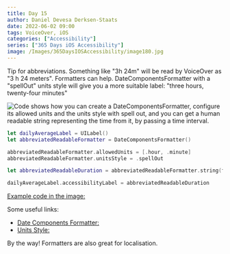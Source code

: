 ```yaml
---
title: Day 15
author: Daniel Devesa Derksen-Staats
date: 2022-06-02 09:00
tags: VoiceOver, iOS
categories: ["Accessibility"]
series: ["365 Days iOS Accessibility"]
image: /Images/365DaysIOSAccessibility/image180.jpg
---
```


Tip for abbreviations. Something like "3h 24m" will be read by VoiceOver as "3 h 24 meters". Formatters can help. DateComponentsFormatter with a "spellOut" units style will give you a more suitable label: "three hours, twenty-four minutes"

![Code shows how you can create a DateComponentsFormatter, configure its allowed units and the units style with spell out, and you can get a human readable string representing the time from it, by passing a time interval.](/Images/365DaysIOSAccessibility/image180.jpg)

```swift
let dailyAverageLabel = UILabel()
let abbreviatedReadableFormatter = DateComponentsFormatter()

abbreviatedReadableFormatter.allowedUnits = [.hour, .minute]
abbreviatedReadableFormatter.unitsStyle = .spellOut

let abbreviatedReadableDuration = abbreviatedReadableFormatter.string(from: 12240)

dailyAverageLabel.accessibilityLabel = abbreviatedReadableDuration
```

[Example code in the image:](https://gist.github.com/dadederk/579dc93af9ec2feb225953781640ad87)

Some useful links:
* [Date Components Formatter:](https://developer.apple.com/documentation/foundation/datecomponentsformatter)
* [Units Style:](https://developer.apple.com/documentation/foundation/datecomponentsformatter/unitsstyle-swift.enum)

By the way! Formatters are also great for localisation.
